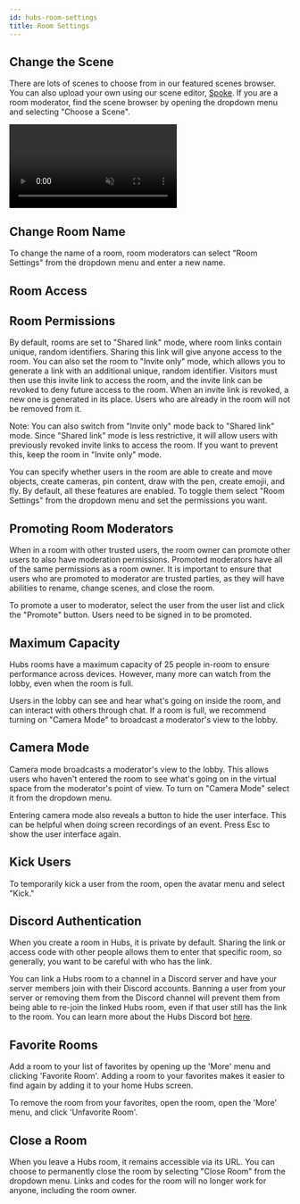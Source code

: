 ```yaml
---
id: hubs-room-settings
title: Room Settings
---
```


## Change the Scene

There are lots of scenes to choose from in our featured scenes browser. You can also upload your own using our scene editor, [Spoke](./intro-spoke.html). If you are a room moderator, find the scene browser by opening the dropdown menu and selecting "Choose a Scene". 

<!-- Note that only featured scenes have been tested for performance across devices. For more information on how featured scenes are selected take a look at our [Featured Content Guidelines](./creators-content-guidelines.html).  -->

<video autoplay loop muted controls >
  <source src="img/change-the-scene.mp4" type="video/mp4">
  <img src="img/intro-hubs-scene-browser-min.jpeg" alt="Screenshot of the Scene Browser">
  Your browser does not support HTML5 video.
</video>

## Change Room Name

To change the name of a room, room moderators can select "Room Settings" from the dropdown menu and enter a new name.

## Room Access


## Room Permissions

By default, rooms are set to "Shared link" mode, where room links contain unique, random identifiers. Sharing this link will give anyone access to the room. You can also set the room to "Invite only" mode, which allows you to generate a link with an additional unique, random identifier. Visitors must then use this invite link to access the room, and the invite link can be revoked to deny future access to the room. When an invite link is revoked, a new one is generated in its place. Users who are already in the room will not be removed from it.

Note: You can also switch from "Invite only" mode back to "Shared link" mode. Since "Shared link" mode is less restrictive, it will allow users with previously revoked invite links to access the room. If you want to prevent this, keep the room in "Invite only" mode.


You can specify whether users in the room are able to create and move objects, create cameras, pin content, draw with the pen, create emojii, and fly. By default, all these features are enabled. To toggle them select "Room Settings" from the dropdown menu and set the permissions you want.

## Promoting Room Moderators

When in a room with other trusted users, the room owner can promote other users to also have moderation permissions. Promoted moderators have all of the same permissions as a room owner. It is important to ensure that users who are promoted to moderator are trusted parties, as they will have abilities to rename, change scenes, and close the room.

To promote a user to moderator, select the user from the user list and click the "Promote" button. Users need to be signed in to be promoted.

## Maximum Capacity

Hubs rooms have a maximum capacity of 25 people in-room to ensure performance across devices. However, many more can watch from the lobby, even when the room is full.

Users in the lobby can see and hear what's going on inside the room, and can interact with others through chat. If a room is full, we recommend turning on "Camera Mode" to broadcast a moderator's view to the lobby. 

## Camera Mode

Camera mode broadcasts a moderator's view to the lobby. This allows users who haven't entered the room to see what's going on in the virtual space from the moderator's point of view. To turn on "Camera Mode" select it from the dropdown menu.

Entering camera mode also reveals a button to hide the user interface. This can be helpful when doing screen recordings of an event. Press Esc to show the user interface again.

## Kick Users

To temporarily kick a user from the room, open the avatar menu and select "Kick." 

## Discord Authentication 

When you create a room in Hubs, it is private by default. Sharing the link or access code with other people allows them to enter that specific room, so generally, you want to be careful with who has the link.  

You can link a Hubs room to a channel in a Discord server and have your server members join with their Discord accounts. Banning a user from your server or removing them from the Discord channel will prevent them from being able to re-join the linked Hubs room, even if that user still has the link to the room. You can learn more about the Hubs Discord bot [here](./hubs-discord-bot.html). 

## Favorite Rooms

Add a room to your list of favorites by opening up the 'More' menu and clicking 'Favorite Room'. Adding a room to your favorites makes it easier to find again by adding it to your home Hubs screen.

To remove the room from your favorites, open the room, open the 'More' menu, and click 'Unfavorite Room'. 

## Close a Room

When you leave a Hubs room, it remains accessible via its URL. You can choose to permanently close the room by selecting "Close Room" from the dropdown menu. Links and codes for the room will no longer work for anyone, including the room owner.
